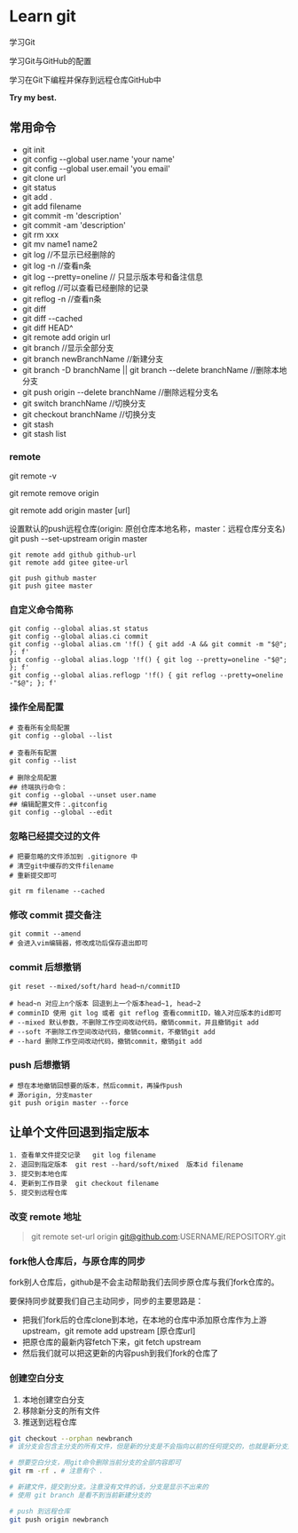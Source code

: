 # Learn git

学习Git

学习Git与GitHub的配置

学习在Git下编程并保存到远程仓库GitHub中

**Try my best.**

## 常用命令

- git init
- git config --global user.name 'your name'
- git config --global user.email 'you email'
- git clone url
- git status
- git add .
- git add filename
- git commit -m 'description'
- git commit -am 'description'
- git rm xxx
- git mv name1 name2
- git log   //不显示已经删除的
- git log -n  //查看n条
- git log --pretty=oneline // 只显示版本号和备注信息
- git reflog  //可以查看已经删除的记录
- git reflog -n //查看n条
- git diff
- git diff --cached
- git diff HEAD^
- git remote add origin url
- git branch   //显示全部分支
- git branch newBranchName  //新建分支
- git branch -D branchName || git branch --delete branchName  //删除本地分支
- git push origin --delete branchName  //删除远程分支名
- git switch branchName //切换分支
- git checkout branchName //切换分支
- git stash
- git stash list

### remote

git remote -v

git remote remove origin

git remote add origin master [url]

设置默认的push远程仓库(origin: 原创仓库本地名称，master：远程仓库分支名)
git push --set-upstream origin master

```shell
git remote add github github-url
git remote add gitee gitee-url

git push github master
git push gitee master
```

### 自定义命令简称

```shell
git config --global alias.st status
git config --global alias.ci commit
git config --global alias.cm '!f() { git add -A && git commit -m "$@"; }; f'
git config --global alias.logp '!f() { git log --pretty=oneline -"$@"; }; f'
git config --global alias.reflogp '!f() { git reflog --pretty=oneline -"$@"; }; f'
```

### 操作全局配置

```shell
# 查看所有全局配置
git config --global --list

# 查看所有配置
git config --list

# 删除全局配置
## 终端执行命令：
git config --global --unset user.name
## 编辑配置文件：.gitconfig
git config --global --edit
```

### 忽略已经提交过的文件

```shell
# 把要忽略的文件添加到 .gitignore 中
# 清空git中缓存的文件filename
# 重新提交即可

git rm filename --cached
```

### 修改 commit 提交备注

```shell
git commit --amend
# 会进入vim编辑器，修改成功后保存退出即可
```

### commit 后想撤销

```shell
git reset --mixed/soft/hard head~n/commitID

# head~n 对应上n个版本 回退到上一个版本head~1, head~2
# comminID 使用 git log 或者 git reflog 查看commitID，输入对应版本的id即可
# --mixed 默认参数，不删除工作空间改动代码，撤销commit，并且撤销git add
# --soft 不删除工作空间改动代码，撤销commit，不撤销git add
# --hard 删除工作空间改动代码，撤销commit，撤销git add
```

### push 后想撤销

```shell
# 想在本地撤销回想要的版本，然后commit，再操作push
# 源origin, 分支master
git push origin master --force
```

## 让单个文件回退到指定版本

```shell
1. 查看单文件提交记录   git log filename
2. 退回到指定版本  git rest --hard/soft/mixed  版本id filename
3. 提交到本地仓库
4. 更新到工作目录  git checkout filename
5. 提交到远程仓库
```

### 改变 remote 地址

> git remote set-url origin git@github.com:USERNAME/REPOSITORY.git

### fork他人仓库后，与原仓库的同步

fork别人仓库后，github是不会主动帮助我们去同步原仓库与我们fork仓库的。

要保持同步就要我们自己主动同步，同步的主要思路是：

- 把我们fork后的仓库clone到本地，在本地的仓库中添加原仓库作为上游upstream，git remote add upstream [原仓库url]
- 把原仓库的最新内容fetch下来，git fetch upstream
- 然后我们就可以把这更新的内容push到我们fork的仓库了

### 创建空白分支

1. 本地创建空白分支
2. 移除新分支的所有文件
3. 推送到远程仓库

```bash
git checkout --orphan newbranch
# 该分支会包含主分支的所有文件，但是新的分支是不会指向以前的任何提交的，也就是新分支是没有历史的

# 想要空白分支，用git命令删除当前分支的全部内容即可
git rm -rf . # 注意有个 .

# 新建文件，提交到分支。注意没有文件的话，分支是显示不出来的
# 使用 git branch 是看不到当前新建分支的

# push 到远程仓库
git push origin newbranch
```
